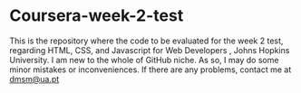 # Coursera-week-2-test
This is the repository where the code to be evaluated for the week 2 test, regarding HTML, CSS, and Javascript for Web Developers , Johns Hopkins University.
I am new to the whole of GitHub niche. As so, I may do some minor mistakes or inconveniences. If there are any problems, contact me at dmsm@ua.pt
